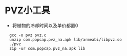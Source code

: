 # PVZ小工具
  * 将植物的冷却时间以及单价都置0
```
  gcc -o pvz pvz.c
  unzip com.popcap.pvz_na.apk lib/armeabi/libpvz.so
  ./pvz
  zip -ur com.popcap.pvz_na.apk lib
```

